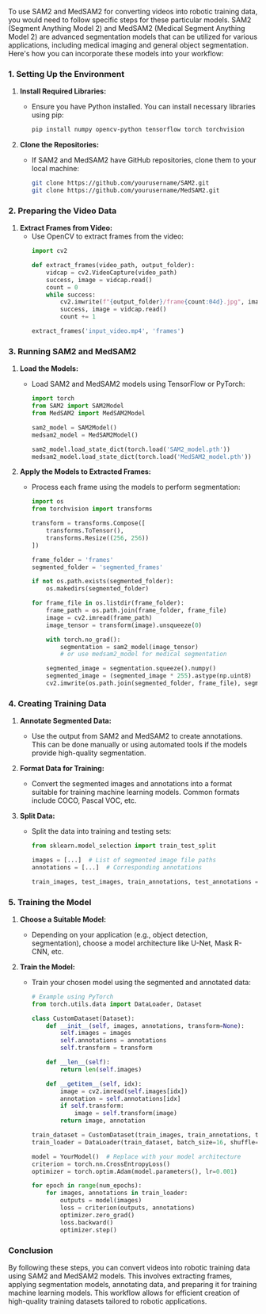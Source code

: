 To use SAM2 and MedSAM2 for converting videos into robotic training data, you would need to follow specific steps for these particular models. SAM2 (Segment Anything Model 2) and MedSAM2 (Medical Segment Anything Model 2) are advanced segmentation models that can be utilized for various applications, including medical imaging and general object segmentation. Here's how you can incorporate these models into your workflow:

### 1. Setting Up the Environment

1. **Install Required Libraries:**
   - Ensure you have Python installed. You can install necessary libraries using pip:
     ```sh
     pip install numpy opencv-python tensorflow torch torchvision
     ```

2. **Clone the Repositories:**
   - If SAM2 and MedSAM2 have GitHub repositories, clone them to your local machine:
     ```sh
     git clone https://github.com/yourusername/SAM2.git
     git clone https://github.com/yourusername/MedSAM2.git
     ```

### 2. Preparing the Video Data

1. **Extract Frames from Video:**
   - Use OpenCV to extract frames from the video:
     ```python
     import cv2

     def extract_frames(video_path, output_folder):
         vidcap = cv2.VideoCapture(video_path)
         success, image = vidcap.read()
         count = 0
         while success:
             cv2.imwrite(f"{output_folder}/frame{count:04d}.jpg", image)
             success, image = vidcap.read()
             count += 1

     extract_frames('input_video.mp4', 'frames')
     ```

### 3. Running SAM2 and MedSAM2

1. **Load the Models:**
   - Load SAM2 and MedSAM2 models using TensorFlow or PyTorch:
     ```python
     import torch
     from SAM2 import SAM2Model
     from MedSAM2 import MedSAM2Model

     sam2_model = SAM2Model()
     medsam2_model = MedSAM2Model()

     sam2_model.load_state_dict(torch.load('SAM2_model.pth'))
     medsam2_model.load_state_dict(torch.load('MedSAM2_model.pth'))
     ```

2. **Apply the Models to Extracted Frames:**
   - Process each frame using the models to perform segmentation:
     ```python
     import os
     from torchvision import transforms

     transform = transforms.Compose([
         transforms.ToTensor(),
         transforms.Resize((256, 256))
     ])

     frame_folder = 'frames'
     segmented_folder = 'segmented_frames'

     if not os.path.exists(segmented_folder):
         os.makedirs(segmented_folder)

     for frame_file in os.listdir(frame_folder):
         frame_path = os.path.join(frame_folder, frame_file)
         image = cv2.imread(frame_path)
         image_tensor = transform(image).unsqueeze(0)

         with torch.no_grad():
             segmentation = sam2_model(image_tensor)
             # or use medsam2_model for medical segmentation

         segmented_image = segmentation.squeeze().numpy()
         segmented_image = (segmented_image * 255).astype(np.uint8)
         cv2.imwrite(os.path.join(segmented_folder, frame_file), segmented_image)
     ```

### 4. Creating Training Data

1. **Annotate Segmented Data:**
   - Use the output from SAM2 and MedSAM2 to create annotations. This can be done manually or using automated tools if the models provide high-quality segmentation.

2. **Format Data for Training:**
   - Convert the segmented images and annotations into a format suitable for training machine learning models. Common formats include COCO, Pascal VOC, etc.

3. **Split Data:**
   - Split the data into training and testing sets:
     ```python
     from sklearn.model_selection import train_test_split

     images = [...]  # List of segmented image file paths
     annotations = [...]  # Corresponding annotations

     train_images, test_images, train_annotations, test_annotations = train_test_split(images, annotations, test_size=0.2, random_state=42)
     ```

### 5. Training the Model

1. **Choose a Suitable Model:**
   - Depending on your application (e.g., object detection, segmentation), choose a model architecture like U-Net, Mask R-CNN, etc.

2. **Train the Model:**
   - Train your chosen model using the segmented and annotated data:
     ```python
     # Example using PyTorch
     from torch.utils.data import DataLoader, Dataset

     class CustomDataset(Dataset):
         def __init__(self, images, annotations, transform=None):
             self.images = images
             self.annotations = annotations
             self.transform = transform

         def __len__(self):
             return len(self.images)

         def __getitem__(self, idx):
             image = cv2.imread(self.images[idx])
             annotation = self.annotations[idx]
             if self.transform:
                 image = self.transform(image)
             return image, annotation

     train_dataset = CustomDataset(train_images, train_annotations, transform=transform)
     train_loader = DataLoader(train_dataset, batch_size=16, shuffle=True)

     model = YourModel()  # Replace with your model architecture
     criterion = torch.nn.CrossEntropyLoss()
     optimizer = torch.optim.Adam(model.parameters(), lr=0.001)

     for epoch in range(num_epochs):
         for images, annotations in train_loader:
             outputs = model(images)
             loss = criterion(outputs, annotations)
             optimizer.zero_grad()
             loss.backward()
             optimizer.step()
     ```

### Conclusion

By following these steps, you can convert videos into robotic training data using SAM2 and MedSAM2 models. This involves extracting frames, applying segmentation models, annotating data, and preparing it for training machine learning models. This workflow allows for efficient creation of high-quality training datasets tailored to robotic applications.
